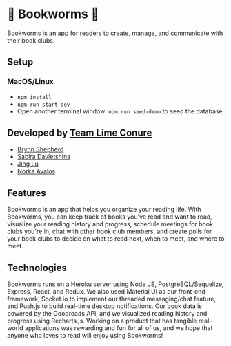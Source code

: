 # 🐛 Bookworms 🐛

Bookworms is an app for readers to create, manage, and communicate with their book clubs.

## Setup

### MacOS/Linux
* `npm install`
* `npm run start-dev`
* Open another terminal window: `npm run seed-demo` to seed the database

## Developed by [Team Lime Conure](https://github.com/lime-conure)
* [Brynn Shepherd](https://github.com/brynn)
* [Sabira Davletshina](https://github.com/Sdavletshina)
* [Jing Lu](https://github.com/Jl201835)
* [Norka Avalos](https://github.com/norkavalos)

## Features
Bookworms is an app that helps you organize your reading life. With Bookworms, you can keep track of books you've read and want to read, visualize your reading history and progress, schedule meetings for book clubs you're in, chat with other book club members, and create polls for your book clubs to decide on what to read next, when to meet, and where to meet.

## Technologies
Bookworms runs on a Heroku server using Node JS, PostgreSQL/Sequelize, Express, React, and Redux. We also used Material UI as our front-end framework, Socket.io to implement our threaded messaging/chat feature, and Push.js to build real-time desktop notifications. Our book data is powered by the Goodreads API, and we visualized reading history and progress using Recharts.js. Working on a product that has tangible real-world applications was rewarding and fun for all of us, and we hope that anyone who loves to read will enjoy using Bookworms!

